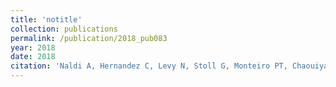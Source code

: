 ```yaml
---
title: 'notitle'
collection: publications
permalink: /publication/2018_pub083
year: 2018
date: 2018
citation: 'Naldi A, Hernandez C, Levy N, Stoll G, Monteiro PT, Chaouiya C, Helikar T, Zinovyev A, Calzone L, Cohen-Boulakia S, Thieffry D, Paulev&eacute; L. The CoLoMoTo Interactive Notebook: Accessible and Reproducible Computational Analyses for Qualitative Biological Networks. 2018. Front Physiol 9:680.'
---
```

